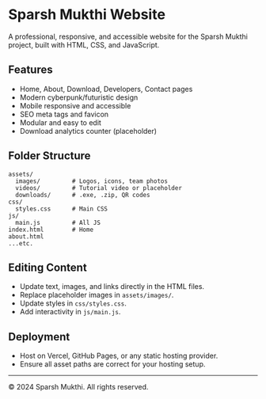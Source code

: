 # Sparsh Mukthi Website

A professional, responsive, and accessible website for the Sparsh Mukthi project, built with HTML, CSS, and JavaScript.

## Features
- Home, About, Download, Developers, Contact pages
- Modern cyberpunk/futuristic design
- Mobile responsive and accessible
- SEO meta tags and favicon
- Modular and easy to edit
- Download analytics counter (placeholder)

## Folder Structure
```
assets/
  images/         # Logos, icons, team photos
  videos/         # Tutorial video or placeholder
  downloads/      # .exe, .zip, QR codes
css/
  styles.css      # Main CSS
js/
  main.js         # All JS
index.html        # Home
about.html
...etc.
```

## Editing Content
- Update text, images, and links directly in the HTML files.
- Replace placeholder images in `assets/images/`.
- Update styles in `css/styles.css`.
- Add interactivity in `js/main.js`.

## Deployment
- Host on Vercel, GitHub Pages, or any static hosting provider.
- Ensure all asset paths are correct for your hosting setup.

---

© 2024 Sparsh Mukthi. All rights reserved.
